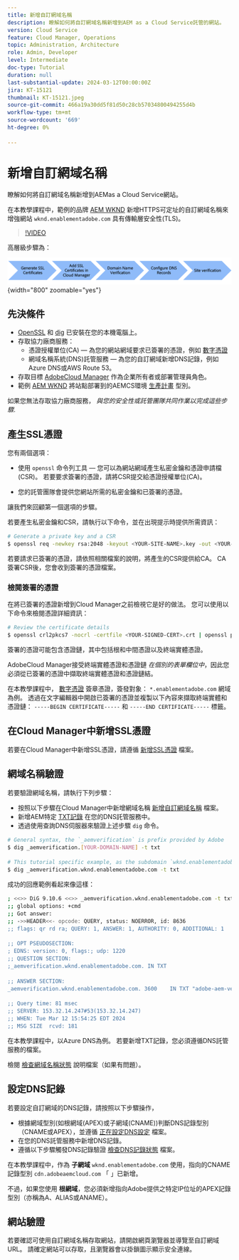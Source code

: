 ```yaml
---
title: 新增自訂網域名稱
description: 瞭解如何將自訂網域名稱新增到AEM as a Cloud Service託管的網站。
version: Cloud Service
feature: Cloud Manager, Operations
topic: Administration, Architecture
role: Admin, Developer
level: Intermediate
doc-type: Tutorial
duration: null
last-substantial-update: 2024-03-12T00:00:00Z
jira: KT-15121
thumbnail: KT-15121.jpeg
source-git-commit: 466a19a30dd5f81d50c28cb57034800494255d4b
workflow-type: tm+mt
source-wordcount: '669'
ht-degree: 0%

---
```



# 新增自訂網域名稱

瞭解如何將自訂網域名稱新增到AEMas a Cloud Service網站。

在本教學課程中，範例的品牌 [AEM WKND](https://github.com/adobe/aem-guides-wknd) 新增HTTPS可定址的自訂網域名稱來增強網站 `wknd.enablementadobe.com` 具有傳輸層安全性(TLS)。

>[!VIDEO](https://video.tv.adobe.com/v/3427817?quality=12&learn=on)

高層級步驟為：

![高自訂網域名稱](./assets/add-custom-domain-name-steps.png){width="800" zoomable="yes"}

## 先決條件

- [OpenSSL](https://www.openssl.org/) 和 [dig](https://www.isc.org/blogs/dns-checker/) 已安裝在您的本機電腦上。
- 存取協力廠商服務：
   - 憑證授權單位(CA) — 為您的網站網域要求已簽署的憑證，例如 [數字憑證](https://www.digicert.com/)
   - 網域名稱系統(DNS)託管服務 — 為您的自訂網域新增DNS記錄，例如Azure DNS或AWS Route 53。
- 存取目標 [AdobeCloud Manager](https://my.cloudmanager.adobe.com/) 作為企業所有者或部署管理員角色。
- 範例 [AEM WKND](https://github.com/adobe/aem-guides-wknd) 將站點部署到的AEMCS環境 [生產計畫](https://experienceleague.adobe.com/docs/experience-manager-cloud-service/content/implementing/using-cloud-manager/programs/introduction-production-programs.html) 型別。

如果您無法存取協力廠商服務， _與您的安全性或託管團隊共同作業以完成這些步驟_.

## 產生SSL憑證

您有兩個選項：

- 使用 `openssl` 命令列工具 — 您可以為網站網域產生私密金鑰和憑證申請檔(CSR)。 若要要求簽署的憑證，請將CSR提交給憑證授權單位(CA)。

- 您的託管團隊會提供您網站所需的私密金鑰和已簽署的憑證。

讓我們來回顧第一個選項的步驟。

若要產生私密金鑰和CSR，請執行以下命令，並在出現提示時提供所需資訊：

```bash
# Generate a private key and a CSR
$ openssl req -newkey rsa:2048 -keyout <YOUR-SITE-NAME>.key -out <YOUR-SITE-NAME>.csr -nodes
```

若要請求已簽署的憑證，請依照相關檔案的說明，將產生的CSR提供給CA。 CA簽署CSR後，您會收到簽署的憑證檔案。

### 檢閱簽署的憑證

在將已簽署的憑證新增到Cloud Manager之前檢視它是好的做法。 您可以使用以下命令來檢閱憑證詳細資訊：

```bash
# Review the certificate details
$ openssl crl2pkcs7 -nocrl -certfile <YOUR-SIGNED-CERT>.crt | openssl pkcs7 -print_certs -noout
```

簽署的憑證可能包含憑證鏈，其中包括根和中間憑證以及終端實體憑證。

AdobeCloud Manager接受終端實體憑證和憑證鏈 _在個別的表單欄位中_，因此您必須從已簽署的憑證中擷取終端實體憑證和憑證鏈結。

在本教學課程中， [數字憑證](https://www.digicert.com/) 簽章憑證，簽發對象： `*.enablementadobe.com` 網域為例。 透過在文字編輯器中開啟已簽署的憑證並複製以下內容來擷取終端實體和憑證鏈： `-----BEGIN CERTIFICATE-----` 和 `-----END CERTIFICATE-----` 標籤。

## 在Cloud Manager中新增SSL憑證

若要在Cloud Manager中新增SSL憑證，請遵循 [新增SSL憑證](https://experienceleague.adobe.com/docs/experience-manager-cloud-service/content/implementing/using-cloud-manager/manage-ssl-certificates/add-ssl-certificate.html) 檔案。

## 網域名稱驗證

若要驗證網域名稱，請執行下列步驟：

- 按照以下步驟在Cloud Manager中新增網域名稱 [新增自訂網域名稱](https://experienceleague.adobe.com/docs/experience-manager-cloud-service/content/implementing/using-cloud-manager/custom-domain-names/add-custom-domain-name.html) 檔案。
- 新增AEM特定 [TXT記錄](https://experienceleague.adobe.com/docs/experience-manager-cloud-service/content/implementing/using-cloud-manager/custom-domain-names/add-text-record.html) 在您的DNS託管服務中。
- 透過使用查詢DNS伺服器來驗證上述步驟 `dig` 命令。

```bash
# General syntax, the `_aemverification` is prefix provided by Adobe
$ dig _aemverification.[YOUR-DOMAIN-NAME] -t txt

# This tutorial specific example, as the subdomain `wknd.enablementadobe.com` is used
$ dig _aemverification.wknd.enablementadobe.com -t txt
```

成功的回應範例看起來像這樣：

```bash
; <<>> DiG 9.10.6 <<>> _aemverification.wknd.enablementadobe.com -t txt
;; global options: +cmd
;; Got answer:
;; ->>HEADER<<- opcode: QUERY, status: NOERROR, id: 8636
;; flags: qr rd ra; QUERY: 1, ANSWER: 1, AUTHORITY: 0, ADDITIONAL: 1

;; OPT PSEUDOSECTION:
; EDNS: version: 0, flags:; udp: 1220
;; QUESTION SECTION:
;_aemverification.wknd.enablementadobe.com. IN TXT

;; ANSWER SECTION:
_aemverification.wknd.enablementadobe.com. 3600    IN TXT "adobe-aem-verification=wknd.enablementadobe.com/105881/991000/bef0e843-9280-4385-9984-357ed9a4217b"

;; Query time: 81 msec
;; SERVER: 153.32.14.247#53(153.32.14.247)
;; WHEN: Tue Mar 12 15:54:25 EDT 2024
;; MSG SIZE  rcvd: 181
```

在本教學課程中，以Azure DNS為例。 若要新增TXT記錄，您必須遵循DNS託管服務的檔案。

檢閱 [檢查網域名稱狀態](https://experienceleague.adobe.com/docs/experience-manager-cloud-service/content/implementing/using-cloud-manager/custom-domain-names/check-domain-name-status.html) 說明檔案（如果有問題）。

## 設定DNS記錄

若要設定自訂網域的DNS記錄，請按照以下步驟操作，

- 根據網域型別(如根網域(APEX)或子網域(CNAME))判斷DNS記錄型別（CNAME或APEX），並遵循 [正在設定DNS設定](https://experienceleague.adobe.com/docs/experience-manager-cloud-service/content/implementing/using-cloud-manager/custom-domain-names/configure-dns-settings.html) 檔案。
- 在您的DNS託管服務中新增DNS記錄。
- 遵循以下步驟觸發DNS記錄驗證 [檢查DNS記錄狀態](https://experienceleague.adobe.com/docs/experience-manager-cloud-service/content/implementing/using-cloud-manager/custom-domain-names/check-dns-record-status.html) 檔案。

在本教學課程中，作為 **子網域** `wknd.enablementadobe.com` 使用，指向的CNAME記錄型別 `cdn.adobeaemcloud.com` 「 」已新增。

不過，如果您使用 **根網域**，您必須新增指向Adobe提供之特定IP位址的APEX記錄型別（亦稱為A、ALIAS或ANAME）。

## 網站驗證

若要確認可使用自訂網域名稱存取網站，請開啟網頁瀏覽器並導覽至自訂網域URL。 請確定網站可以存取，且瀏覽器會以掛鎖圖示顯示安全連線。


